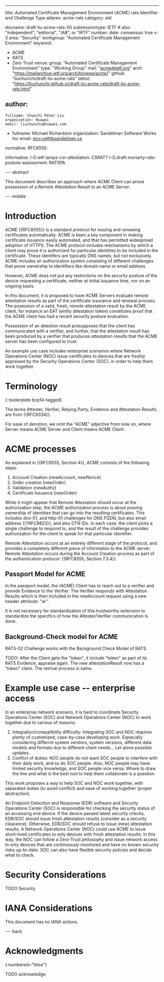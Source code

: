 ---
title: Automated Certificate Management Environment (ACME) rats Identifier and Challenge Type
abbrev: acme-rats
category: std

docname: draft-liu-acme-rats-00
submissiontype: IETF  # also: "independent", "editorial", "IAB", or "IRTF"
number:
date:
consensus: true
v: 3
area: "Security"
workgroup: "Automated Certificate Management Environment"
keyword:
 - ACME
 - RATS
 - Zero Trust
venue:
  group: "Automated Certificate Management Environment"
  type: "Working Group"
  mail: "acme@ietf.org"
  arch: "https://mailarchive.ietf.org/arch/browse/acme/"
  github: "liuchunchi/draft-liu-acme-rats"
  latest: "https://liuchunchi.github.io/draft-liu-acme-rats/draft-liu-acme-rats.html"

author:
 -
    fullname: Chunchi Peter Liu
    organization: Huawei
    email: liuchunchi@huawei.com
 -
    fullname: Michael Richardson
    organization: Sandelman Software Works Inc
    email: mcr+ietf@sandelman.ca

normative:
  RFC8555:

informative:
  I-D.ietf-lamps-csr-attestation: CSRATT
  I-D.draft-moriarty-rats-posture-assessment: RATSPA

--- abstract

This document describes an approach where ACME Client can prove possession of a Remote Attestation Result to an ACME Server.

--- middle

# Introduction

ACME {{RFC8555}} is a standard protocol for issuing and renewing certificates automatically.
ACME is been a key component in making certificate issuance easily automated, and that has permitted widespread adoption of HTTPS.  The ACME protocol includes mechanisms by which a client may prove it is authorized for particular identities to be included in the certificate. These identifers are typically DNS names, but not exclusively.  ACME includes an authorization system consisting of different challenges that prove ownership to identifiers like domain name or email address.

However, ACME does not put any restrictions on the security posture of the device requesting a certificate, neither at initial issuance time, nor on an ongoing basis.

In this document, it is proposed to have ACME Servers evaluate remote attestation results as part of the certificate issurance and renewal process.
The posession of a valid, fresh, remote attestation result by the ACME client, for instance an EAT (entity attestation token) constitutes proof that the ACME client has had a recent security posture evaluation.

Possession of an attestion result presupposes that the client has communicated with a verifier, and further, that the attestation result has been produced by a verifier that produces attestation results that the ACME server has been configured to trust.

An example use case includes enterprise scenarios where Network Operations Center (NOC) issue certificates to devices that are freshly appraised by the Security Operations Center (SOC), in order to help them work together.

# Terminology

{::boilerplate bcp14-tagged}

The terms Attester, Verifier, Relying Party, Evidence and Attestation Results are from {{RFC9334}}.

For ease of denotion, we omit the "ACME" adjective from now on, where Server means ACME Server and Client means ACME Client.

# ACME processes

As explained in {{RFC8555, Section 4}}, ACME consists of the following steps:

1. Account Creation (newAccount, newNonce)
2. Order creation (newOrder)
3. Validation (newAuthz)
4. Certificate Issuance (newOrder)

While it might appear that Remote Attestation should occur at the authorization step, the ACME authorization process is about proving ownership of identities that can go into the resulting certificates.
This includes dns-01, and http-01 challenges for DNS FQDN, but also email address {{?RFC8823}}, and also DTN IDs.
In each case, the client picks a single challenge to respond to, and the result of the challenge provides authorization for the client to speak for that particular identifier.

Remote Attestation occurs at an entirely different stage of the protocol, and provides a completely different piece of information to the ACME server.
Remote Attestation occurs during the Account Creation process as part of the authentication protocol: {{RFC8555, Section 7.3.4}}.

## Passport Model for ACME

In the passport model, the (ACME) Client has to reach out to a verifier and provide Evidence to the Verifier.
The Verifier responds with Attestation Results which is then included in the newAccount request using a new header attribute: "ar".

It is not necessary for standardization of this trustworthy extension to standardize the specifics of how the Attester/Verifier communication is done.


## Background-Check model for ACME

RATS-02 Challenge works with the Background Check Model of RATS.

TODO: After the Client gets the "token", it include "token" as part of its RATS Evidence, appraise again. The new attestationResult now has a "token" claim. The retrival process is same.

# Example use case -- enterprise access

In an enterprise network scenario, it is hard to coordinate Security Operations Center (SOC) and Network Operations Center (NOC) to work together due to various of reasons:

1. Integration/compatibility difficulty: Integrating SOC and NOC requires plenty of customized, case-by-case developing work. Especially considering differrnt system vendors, system versions, different data models and formats due to different client needs... Let alone possible updates.
2. Conflict of duties: NOC people do not want SOC people to interfere with their daily work, and so do SOC people. Also, NOC people may have limited security knowledge, and SOC people vice versa. Where to draw the line and what is the best tool to help them collaborate is a question.

This work proposes a way to help SOC and NOC work together, with separated duties (to avoid conflict) and ease of working together (proper abstraction).

An Endpoint Detection and Response (EDR) software and Security Operations Center (SOC) is responsible for checking the security status of an accessing end device. If the device passed latest security checks, EDR/SOC should issue fresh attestation results (consider as a security clearance). Otherwise, EDR/SOC should refuse to issue (new) attestation results. A Network Operations Center (NOC) could use ACME to issue short-lived certificates to only devices with fresh attestation results. In this way, the NOC can follow a Zero-Trust philosophy and issue network access to only devices that are continuously monitored and have no known security risks up-to-date. SOC can also have flexible security policies and decide what to check.

# Security Considerations

TODO Security

# IANA Considerations

This document has no IANA actions.

--- back

# Acknowledgments
{:numbered="false"}

TODO acknowledge.

